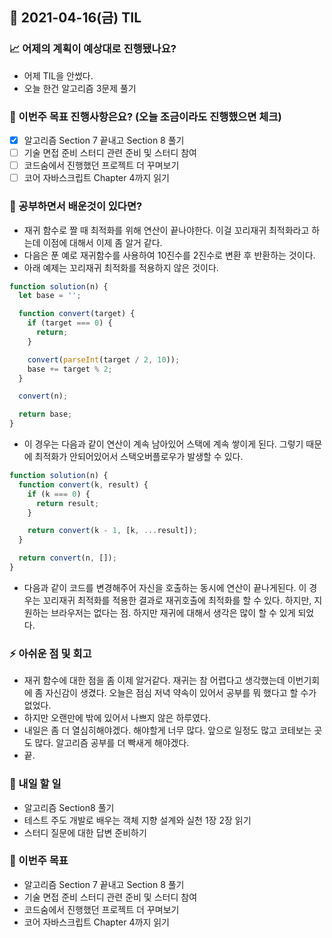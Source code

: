 ## 📆 2021-04-16(금) TIL

### 📈 어제의 계획이 예상대로 진행됐나요?
- 어제 TIL을 안썼다.
- 오늘 한건 알고리즘 3문제 풀기


### 🦄 이번주 목표 진행사항은요? (오늘 조금이라도 진행했으면 체크)
- [x] 알고리즘 Section 7 끝내고 Section 8 풀기
- [ ] 기술 면접 준비 스터디 관련 준비 및 스터디 참여
- [ ] 코드숨에서 진행했던 프로젝트 더 꾸며보기
- [ ] 코어 자바스크립트 Chapter 4까지 읽기

### 🤔 공부하면서 배운것이 있다면?
- 재귀 함수로 짤 때 최적화를 위해 연산이 끝나야한다. 이걸 꼬리재귀 최적화라고 하는데 이점에 대해서 이제 좀 알거 같다.
- 다음은 푼 예로 재귀함수를 사용하여 10진수를 2진수로 변환 후 반환하는 것이다.
- 아래 예제는 꼬리재귀 최적화를 적용하지 않은 것이다.

```js
function solution(n) {
  let base = '';

  function convert(target) {
    if (target === 0) {
      return;
    }

    convert(parseInt(target / 2, 10));
    base += target % 2;
  }

  convert(n);

  return base;
}
```

- 이 경우는 다음과 같이 연산이 계속 남아있어 스택에 계속 쌓이게 된다. 그렇기 때문에 최적화가 안되어있어서 스택오버플로우가 발생할 수 있다.

```js
function solution(n) {
  function convert(k, result) {
    if (k === 0) {
      return result;
    }

    return convert(k - 1, [k, ...result]);
  }

  return convert(n, []);
}
```

- 다음과 같이 코드를 변경해주어 자신을 호출하는 동시에 연산이 끝나게된다. 이 경우는 꼬리재귀 최적화를 적용한 결과로 재귀호출에 최적화를 할 수 있다. 하지만, 지원하는 브라우저는 없다는 점. 하지만 재귀에 대해서 생각은 많이 할 수 있게 되었다.

### ⚡ 아쉬운 점 및 회고
- 재귀 함수에 대한 점을 좀 이제 알거같다. 재귀는 참 어렵다고 생각했는데 이번기회에 좀 자신감이 생겼다. 오늘은 점심 저녁 약속이 있어서 공부를 뭐 했다고 할 수가 없었다.
- 하지만 오랜만에 밖에 있어서 나쁘지 않은 하루였다.
- 내일은 좀 더 열심히해야겠다. 해야할게 너무 많다. 앞으로 일정도 많고 코테보는 곳도 많다. 알고리즘 공부를 더 빡새게 해야겠다.
- 끝.

### 🚀 내일 할 일
- 알고리즘 Section8 풀기
- 테스트 주도 개발로 배우는 객체 지향 설계와 실천 1장 2장 읽기
- 스터디 질문에 대한 답변 준비하기

### 🎯 이번주 목표
- 알고리즘 Section 7 끝내고 Section 8 풀기
- 기술 면접 준비 스터디 관련 준비 및 스터디 참여
- 코드숨에서 진행했던 프로젝트 더 꾸며보기
- 코어 자바스크립트 Chapter 4까지 읽기
